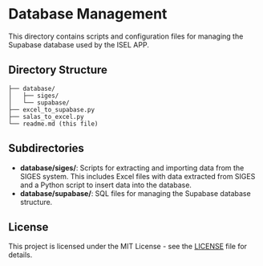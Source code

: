 # Database Management

This directory contains scripts and configuration files for managing the Supabase database used by the ISEL APP.

## Directory Structure

```
├── database/
│   ├── siges/
│   └── supabase/
├── excel_to_supabase.py
├── salas_to_excel.py
└── readme.md (this file)
```

## Subdirectories

- **database/siges/**: Scripts for extracting and importing data from the SIGES system. This includes Excel files with data extracted from SIGES and a Python script to insert data into the database.
- **database/supabase/**: SQL files for managing the Supabase database structure.

## License

This project is licensed under the MIT License - see the [LICENSE](../../LICENSE) file for details.